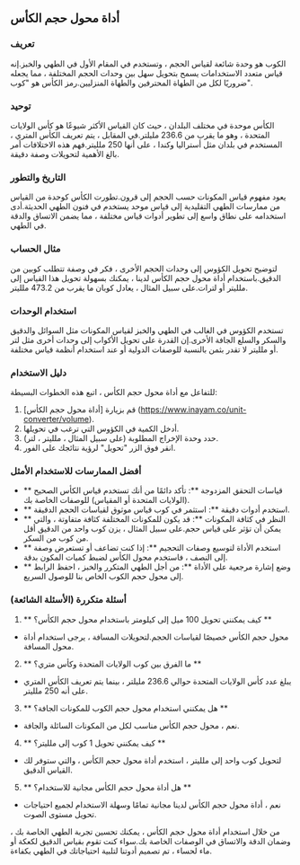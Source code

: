 ## أداة محول حجم الكأس

### تعريف
الكوب هو وحدة شائعة لقياس الحجم ، وتستخدم في المقام الأول في الطهي والخبز.إنه قياس متعدد الاستخدامات يسمح بتحويل سهل بين وحدات الحجم المختلفة ، مما يجعله ضروريًا لكل من الطهاة المحترفين والطهاة المنزليين.رمز الكأس هو "كوب".

### توحيد
الكأس موحدة في مختلف البلدان ، حيث كان القياس الأكثر شيوعًا هو كأس الولايات المتحدة ، وهو ما يقرب من 236.6 مليلتر.في المقابل ، يتم تعريف الكأس المتري ، المستخدم في بلدان مثل أستراليا وكندا ، على أنها 250 ملليتر.فهم هذه الاختلافات أمر بالغ الأهمية لتحويلات وصفة دقيقة.

### التاريخ والتطور
يعود مفهوم قياس المكونات حسب الحجم إلى قرون.تطورت الكأس كوحدة من القياس من ممارسات الطهي التقليدية إلى قياس موحد يستخدم في فنون الطهي الحديثة.أدى استخدامه على نطاق واسع إلى تطوير أدوات قياس مختلفة ، مما يضمن الاتساق والدقة في الطهي.

### مثال الحساب
لتوضيح تحويل الكؤوس إلى وحدات الحجم الأخرى ، فكر في وصفة تتطلب كوبين من الدقيق.باستخدام أداة محول حجم الكأس لدينا ، يمكنك بسهولة تحويل هذا القياس إلى ملليتر أو لترات.على سبيل المثال ، يعادل كوبان ما يقرب من 473.2 ملليتر.

### استخدام الوحدات
تستخدم الكؤوس في الغالب في الطهي والخبز لقياس المكونات مثل السوائل والدقيق والسكر والسلع الجافة الأخرى.إن القدرة على تحويل الأكواب إلى وحدات أخرى مثل لتر أو ملليتر لا تقدر بثمن بالنسبة للوصفات الدولية أو عند استخدام أنظمة قياس مختلفة.

### دليل الاستخدام
للتفاعل مع أداة محول حجم الكأس ، اتبع هذه الخطوات البسيطة:
1. قم بزيارة [أداة محول حجم الكأس] (https://www.inayam.co/unit-converter/volume).
2. أدخل الكمية في الكؤوس التي ترغب في تحويلها.
3. حدد وحدة الإخراج المطلوبة (على سبيل المثال ، ملليتر ، لتر).
4. انقر فوق الزر "تحويل" لرؤية نتائجك على الفور.

### أفضل الممارسات للاستخدام الأمثل
- ** قياسات التحقق المزدوجة **: تأكد دائمًا من أنك تستخدم قياس الكأس الصحيح (الولايات المتحدة أو المقياس) للوصفات الخاصة بك.
- ** استخدم أدوات دقيقة **: استثمر في كوب قياس موثوق لقياسات الحجم الدقيقة.
- ** النظر في كثافة المكونات **: قد يكون للمكونات المختلفة كثافة متفاوتة ، والتي يمكن أن تؤثر على قياس حجم.على سبيل المثال ، يزن كوب واحد من الدقيق أقل من كوب من السكر.
- ** استخدم الأداة لتوسيع وصفات التحجيم **: إذا كنت تضاعف أو تستعرض وصفة إلى النصف ، فاستخدم محول الكأس لضبط كميات المكون بدقة.
- ** وضع إشارة مرجعية على الأداة **: من أجل الطهي المتكرر والخبز ، احفظ الرابط إلى محول حجم الكوب الخاص بنا للوصول السريع.

### أسئلة متكررة (الأسئلة الشائعة)

1. ** كيف يمكنني تحويل 100 ميل إلى كيلومتر باستخدام محول حجم الكأس؟ **
- محول حجم الكأس خصيصًا لقياسات الحجم.لتحويلات المسافة ، يرجى استخدام أداة محول المسافة.

2. ** ما الفرق بين كوب الولايات المتحدة وكأس متري؟ **
- يبلغ عدد كأس الولايات المتحدة حوالي 236.6 مليلتر ، بينما يتم تعريف الكأس المتري على أنه 250 ملليتر.

3. ** هل يمكنني استخدام محول حجم الكوب للمكونات الجافة؟ **
- نعم ، محول حجم الكأس مناسب لكل من المكونات السائلة والجافة.

4. ** كيف يمكنني تحويل 1 كوب إلى ملليتر؟ **
- لتحويل كوب واحد إلى ملليتر ، استخدم أداة محول حجم الكأس ، والتي ستوفر لك القياس الدقيق.

5. ** هل أداة محول حجم الكأس مجانية للاستخدام؟ **
- نعم ، أداة محول حجم الكأس لدينا مجانية تمامًا وسهلة الاستخدام لجميع احتياجات تحويل مستوى الصوت.

من خلال استخدام أداة محول حجم الكأس ، يمكنك تحسين تجربة الطهي الخاصة بك ، وضمان الدقة والاتساق في الوصفات الخاصة بك.سواء كنت تقوم بقياس الدقيق لكعكة أو ماء لحساء ، تم تصميم أدوتنا لتلبية احتياجاتك في الطهي بكفاءة.